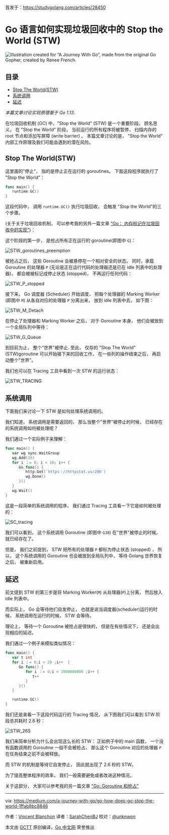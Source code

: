 首发于：https://studygolang.com/articles/28450

# Go 语言如何实现垃圾回收中的 Stop the World (STW)

![Illustration created for “A Journey With Go”, made from the original Go Gopher, created by Renee French.](https://raw.githubusercontent.com/studygolang/gctt-images/master/how-does-go-stop-the-world/cover.png)

## 目录

- [Stop The World(STW)](#stop-the-worldstw)
- [系统调用](#%e7%b3%bb%e7%bb%9f%e8%b0%83%e7%94%a8)
- [延迟](#%e5%bb%b6%e8%bf%9f)

*本篇文章讨论实现原理基于 Go 1.13.*

在垃圾回收机制 (GC) 中，"Stop the World" (STW) 是一个重要阶段。 顾名思义， 在 "Stop the World" 阶段， 当前运行的所有程序将被暂停， 扫描内存的 root 节点和添加写屏障 (write barrier) 。 本篇文章讨论的是， "Stop the World" 内部工作原理及我们可能会遇到的潜在风险。

## Stop The World(STW)

这里面的"停止"， 指的是停止正在运行的 goroutines。 下面这段程序就执行了 "Stop the World"：

```go
func main() {
   runtime.GC()
}
```

这段代码中， 调用 `runtime.GC()` 执行垃圾回收， 会触发 "Stop the World"的三个步骤。

(关于关于垃圾回收机制， 可以参考我的另外一篇文章 ["Go： 内存标记在垃圾回收中的实现"](https://medium.com/a-journey-with-go/go-how-does-the-garbage-collector-mark-the-memory-72cfc12c6976))：

这个阶段的第一步， 是抢占所有正在运行的 goroutine(即图中 `G`)：

![STW_goroutines_preemption](https://raw.githubusercontent.com/studygolang/gctt-images/master/how-does-go-stop-the-world/STW_goroutines_preemption.png)

被抢占之后， 这些 Goroutine 会被悬停在一个相对安全的状态。 同时，承载 Goroutine 的处理器 `P` (无论是正在运行代码的处理器还是已在 idle 列表中的处理器)， 都会被被标记成停止状态 (stopped)， 不再运行任何代码：

![STW_P_stopped](https://raw.githubusercontent.com/studygolang/gctt-images/master/how-does-go-stop-the-world/STW_P_stopped.png)

接下来， Go 调度器 (Scheduler) 开始调度， 把每个处理器的 Marking Worker (即图中 `M`) 从各自对应的处理器 `P` 分离出来， 放到 idle 列表中去， 如下图：

![STW_M_Detach](https://raw.githubusercontent.com/studygolang/gctt-images/master/how-does-go-stop-the-world/STW_M_Detach.png)

在停止了处理器和 Marking Worker 之后， 对于 Goroutine 本身， 他们会被放到一个全局队列中等待：

![STW_G_Queue](https://raw.githubusercontent.com/studygolang/gctt-images/master/how-does-go-stop-the-world/STW_G_Queue.png)

到目前为止， 整个"世界"被停止. 至此， 仅存的 "Stop The World" (STW)goroutine 可以开始接下来的回收工作， 在一些列的操作结束之后， 再启动整个"世界"。

我们也可以在 Tracing 工具中看到一次 STW 的运行状态：

![STW_TRACING](https://raw.githubusercontent.com/studygolang/gctt-images/master/how-does-go-stop-the-world/STW_TRACING.png)

## 系统调用

下面我们来讨论一下 STW 是如何处理系统调用的。

我们知道， 系统调用是需要返回的， 那么当整个"世界"被停止的时候， 已经存在的系统调用如何被处理呢？

我们通过一个实际例子来理解：

```go
func main() {
   var wg sync.WaitGroup
   wg.Add(10)
   for i ：= 0; i < 10; i++ {
      Go func() {
         http.Get(`https：//httpstat.us/200`)
         wg.Done()
      }()
   }
   wg.Wait()
}
```

这是一段简单的系统调用的程序， 我们通过 Tracing 工具看一下它是如何被处理的：

![SC_tracing](https://raw.githubusercontent.com/studygolang/gctt-images/master/how-does-go-stop-the-world/SC_tracing.png)

我们可以看到， 这个系统调用 Goroutine (即图中 `G30`) 在"世界"被停止的时候， 就已经存在了。

但是， 我们之前提到， STW 把所有的处理器 `P` 都标为停止状态 (stopped) ， 所以， 这个系统调用的 Goroutine 也会被放到全局队列中， 等待 Golang 世界恢复之后， 被重新启用。

## 延迟

前文提到 STW 的第三步是将 Marking Worker(`M`) 从处理器(`P`)上分离， 然后放入 idle 列表中。

而实际上， Go 会等待他们自发停止， 也就是说当调度器(scheduler)运行的时候， 系统调用在运行的时候， STW 会等待。

理论上， 等待一个 Goroutine 被抢占是很快的， 但是在有些情况下， 还是会出现相应的延迟。

我们通过一个例子来模拟类似情况：

```go
func main() {
   var t int
   for i ：= 0;i < 20 ;i++  {
      Go func() {
         for i ：= 0;i < 1000000000 ;i++ {
            t++
         }
      }()
   }

   runtime.GC()
}
```

我们还是来看一下这段代码运行的 Tracing 情况， 从下图我们可以看到 STW 阶段总共耗时 2.6 秒：

![STW_26S](https://raw.githubusercontent.com/studygolang/gctt-images/master/how-does-go-stop-the-world/STW_26S.png)

我们来简单分析为什么会出现这么长的 STW： 正如例子中的 main 函数， 一个没有函数调用的 Goroutine 一般不会被抢占， 那么这个 Goroutine 对应的处理器 `P` 在任务结束之前不会被释放。

而 STW 的机制是等待它自发停止， 因此就出现了 2.6 秒的 STW。

为了提高整体程序的效率， 我们一般需要避免或者改进这种情况。

关于这部分， 大家可以参考我的另一篇文章 ["Go: Goroutine 和抢占"](https://medium.com/a-journey-with-go/go-goroutine-and-preemption-d6bc2aa2f4b7)

---

via: https://medium.com/a-journey-with-go/go-how-does-go-stop-the-world-1ffab8bc8846

作者：[Vincent Blanchon](https://medium.com/@blanchon.vincent)
译者：[SarahChenBJ](https://github.com/SarahChenBJ)
校对：[@unknwon](https://github.com/unknwon)

本文由 [GCTT](https://github.com/studygolang/GCTT) 原创编译，[Go 中文网](https://studygolang.com/) 荣誉推出
